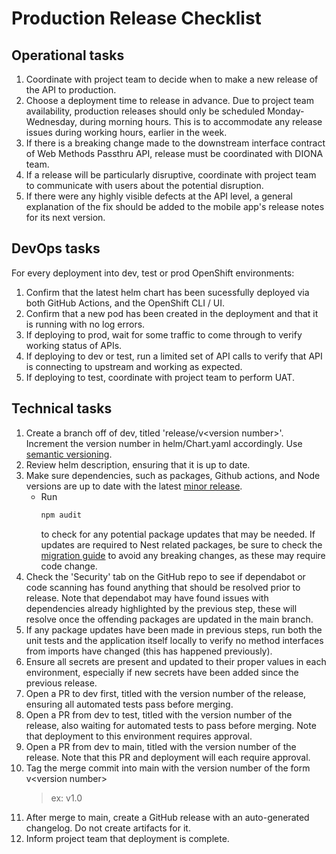 # Production Release Checklist

## Operational tasks
1. Coordinate with project team to decide when to make a new release of the API to production.
2. Choose a deployment time to release in advance. Due to project team availability, production releases should only be scheduled Monday-Wednesday, during morning hours. This is to accommodate any release issues during working hours, earlier in the week.
3. If there is a breaking change made to the downstream interface contract of Web Methods Passthru API, release must be coordinated with DIONA team.
4. If a release will be particularly disruptive, coordinate with project team to communicate with users about the potential disruption.
5. If there were any highly visible defects at the API level, a general explanation of the fix should be added to the mobile app's release notes for its next version.

## DevOps tasks
For every deployment into dev, test or prod OpenShift environments:
1. Confirm that the latest helm chart has been sucessfully deployed via both GitHub Actions, and the OpenShift CLI / UI.
2. Confirm that a new pod has been created in the deployment and that it is running with no log errors.
3. If deploying to prod, wait for some traffic to come through to verify working status of APIs.
4. If deploying to dev or test, run a limited set of API calls to verify that API is connecting to upstream and working as expected.
5. If deploying to test, coordinate with project team to perform UAT.

## Technical tasks
1. Create a branch off of dev, titled 'release/v\<version number\>'. Increment the version number in helm/Chart.yaml accordingly. Use [semantic versioning](https://semver.org/).
2. Review helm description, ensuring that it is up to date.
3. Make sure dependencies, such as packages, Github actions, and Node versions are up to date with the latest [minor release](https://semver.org/).
	- Run 
		```bash
		npm audit
		```
		to check for any potential package updates that may be needed. If updates are required to Nest related packages, be sure to check the [migration guide](https://docs.nestjs.com/migration-guide) to avoid any breaking changes, as these may require code change.
4. Check the 'Security' tab on the GitHub repo to see if dependabot or code scanning has found anything that should be resolved prior to release. Note that dependabot may have found issues with dependencies already highlighted by the previous step, these will resolve once the offending packages are updated in the main branch.
5. If any package updates have been made in previous steps, run both the unit tests and the application itself locally to verify no method interfaces from imports have changed (this has happened previously).
6. Ensure all secrets are present and updated to their proper values in each environment, especially if new secrets have been added since the previous release.
7. Open a PR to dev first, titled with the version number of the release, ensuring all automated tests pass before merging.
8. Open a PR from dev to test, titled with the version number of the release, also waiting for automated tests to pass before merging. Note that deployment to this environment requires approval.
9. Open a PR from dev to main, titled with the version number of the release. Note that this PR and deployment will each require approval.
10. Tag the merge commit into main with the version number of the form v\<version number\> 
	> ex: v1.0
11. After merge to main, create a GitHub release with an auto-generated changelog. Do not create artifacts for it.
12. Inform project team that deployment is complete.
